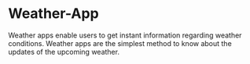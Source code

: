 # Weather-App
Weather apps enable users to get instant information regarding weather conditions. 
Weather apps are the simplest method to know about the updates of the upcoming weather.
